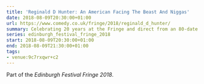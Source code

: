 ```yaml
---
title: 'Reginald D Hunter: An American Facing The Beast And Niggas'
date: 2018-08-09T20:30:00+01:00
url: https://www.comedy.co.uk/fringe/2018/reginald_d_hunter/
summary: Celebrating 20 years at the Fringe and direct from an 80-date tour of the UK and Ireland, Reginald returns to the Fringe this summer with his highly anticipated new show.
series: edinburgh_festival_fringe_2018
start: 2018-08-09T20:30:00+01:00
end: 2018-08-09T21:30:00+01:00
tags:
- venue:9c7rxqwr+c2
---
```

Part of the _Edinburgh Festival Fringe 2018_.

